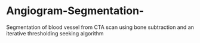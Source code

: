 # Angiogram-Segmentation-
Segmentation of blood vessel from CTA scan using bone subtraction and an iterative thresholding seeking algorithm
